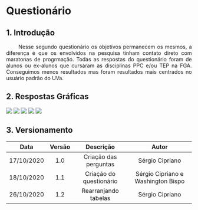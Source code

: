 # Questionário

## 1. Introdução

<p align="justify"> &emsp;&emsp; Nesse segundo questionário os objetivos permanecem os mesmos, a diferença é que os envolvidos na pesquisa tinham contato direto com maratonas de progrmação. Todas as respostas do questionário foram de alunos ou ex-alunos que cursaram as disciplinas PPC e/ou TEP na FGA. Conseguimos menos resultados mas foram resultados mais centrados no usuário padrão do UVa.</p>

## 2. Respostas Gráficas

<img src="https://raw.githubusercontent.com/Interacao-Humano-Computador/2020.1-UVaJudge/ae3207c407784e0b105c63a8af1855fa2ef18145/docs/assets/questionario/quest2_p1.png">
<img src="https://raw.githubusercontent.com/Interacao-Humano-Computador/2020.1-UVaJudge/ae3207c407784e0b105c63a8af1855fa2ef18145/docs/assets/questionario/quest2_p2.png">
<img src="https://raw.githubusercontent.com/Interacao-Humano-Computador/2020.1-UVaJudge/ae3207c407784e0b105c63a8af1855fa2ef18145/docs/assets/questionario/quest2_p3.png">
<img src="https://raw.githubusercontent.com/Interacao-Humano-Computador/2020.1-UVaJudge/ae3207c407784e0b105c63a8af1855fa2ef18145/docs/assets/questionario/quest2_p4.png">
<img src="https://raw.githubusercontent.com/Interacao-Humano-Computador/2020.1-UVaJudge/ae3207c407784e0b105c63a8af1855fa2ef18145/docs/assets/questionario/quest2_p5.jpg">

## 3. Versionamento

|Data|Versão|Descrição|Autor|
|:-:|:-:|:-:|:-:|
|17/10/2020|1.0|Criação das perguntas|Sérgio Cipriano|
|18/10/2020|1.1|Criação do questionário|Sérgio Cipriano e Washington Bispo|
|26/10/2020|1.2|Rearranjando tabelas|Sérgio Cipriano|